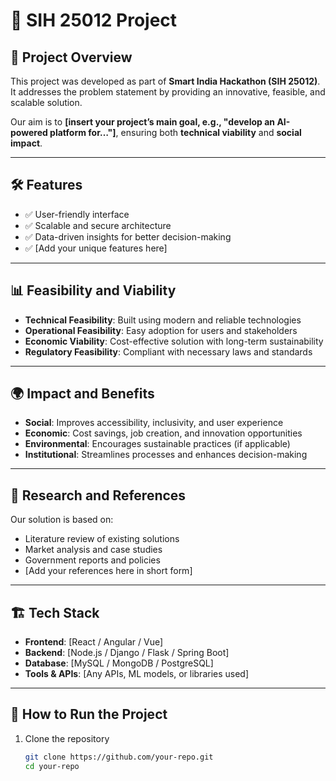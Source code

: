 # 🚀 SIH 25012 Project

## 📌 Project Overview
This project was developed as part of **Smart India Hackathon (SIH 25012)**.  
It addresses the problem statement by providing an innovative, feasible, and scalable solution.  

Our aim is to **[insert your project’s main goal, e.g., "develop an AI-powered platform for…"]**, ensuring both **technical viability** and **social impact**.  

---

## 🛠️ Features
- ✅ User-friendly interface  
- ✅ Scalable and secure architecture  
- ✅ Data-driven insights for better decision-making  
- ✅ [Add your unique features here]  

---

## 📊 Feasibility and Viability
- **Technical Feasibility**: Built using modern and reliable technologies  
- **Operational Feasibility**: Easy adoption for users and stakeholders  
- **Economic Viability**: Cost-effective solution with long-term sustainability  
- **Regulatory Feasibility**: Compliant with necessary laws and standards  

---

## 🌍 Impact and Benefits
- **Social**: Improves accessibility, inclusivity, and user experience  
- **Economic**: Cost savings, job creation, and innovation opportunities  
- **Environmental**: Encourages sustainable practices (if applicable)  
- **Institutional**: Streamlines processes and enhances decision-making  

---

## 📖 Research and References
Our solution is based on:  
- Literature review of existing solutions  
- Market analysis and case studies  
- Government reports and policies  
- [Add your references here in short form]  

---

## 🏗️ Tech Stack
- **Frontend**: [React / Angular / Vue]  
- **Backend**: [Node.js / Django / Flask / Spring Boot]  
- **Database**: [MySQL / MongoDB / PostgreSQL]  
- **Tools & APIs**: [Any APIs, ML models, or libraries used]  

---

## 🚀 How to Run the Project
1. Clone the repository  
   ```bash
   git clone https://github.com/your-repo.git
   cd your-repo
